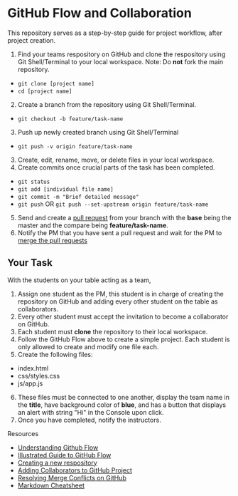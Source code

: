 # GitHub Flow and Collaboration 
This repository serves as a step-by-step guide for project workflow, after project creation.

1. Find your teams respository on GitHub and clone the respository using Git Shell/Terminal to your local workspace. 
Note: Do **not** fork the main repository.
  - `git clone [project name]`
  - `cd [project name]`
2. Create a branch from the repository using Git Shell/Terminal.
  - `git checkout -b feature/task-name`
3. Push up newly created branch using Git Shell/Terminal
  - `git push -v origin feature/task-name`
3. Create, edit, rename, move, or delete files in your local workspace.
4. Create commits once crucial parts of the task has been completed. 
  - `git status`
  - `git add [individual file name]`
  - `git commit -m "Brief detailed message"`
  - `git push` OR `git push --set-upstream origin feature/task-name`
5. Send and create a [pull request](https://help.github.com/articles/about-pull-requests/) from your branch with the **base** being the master and the compare being **feature/task-name**.
6. Notify the PM that you have sent a pull request and wait for the PM to [merge the pull requests](https://help.github.com/articles/merging-a-pull-request/)

## Your Task
With the students on your table acting as a team,
1. Assign one student as the PM, this student is in charge of creating the repository on GitHub and adding every other student on the table as collaborators.
2. Every other student must accept the invitation to become a collaborator on GitHub.
3. Each student must **clone** the repository to their local workspace.
4. Follow the GitHub Flow above to create a simple project. Each student is only allowed to create and modify one file each. 
5. Create the following files:
  - index.html
  - css/styles.css
  - js/app.js
6. These files must be connected to one another, display the team name in the **title**, have background color of **blue**, and has a button that displays an alert with string "Hi" in the Console upon click.
7. Once you have completed, notify the instructors.

Resources
- [Understanding Github Flow](https://help.github.com/articles/github-flow/)
- [Illustrated Guide to GitHub Flow](https://guides.github.com/introduction/flow/)
- [Creating a new respository](https://help.github.com/articles/creating-a-new-repository/)
- [Adding Collaborators to GitHub Project](https://help.github.com/articles/inviting-collaborators-to-a-personal-repository/)
- [Resolving Merge Conflicts on GitHub](https://help.github.com/articles/resolving-a-merge-conflict-on-github/)
- [Markdown Cheatsheet](https://github.com/adam-p/markdown-here/wiki/Markdown-Cheatsheet)
